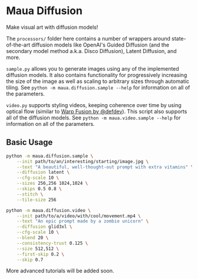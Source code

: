 # Maua Diffusion

Make visual art with diffusion models!

The `processors/` folder here contains a number of wrappers around state-of-the-art diffusion models like OpenAI's Guided Diffusion (and the secondary model method a.k.a. Disco Diffusion), Latent Diffusion, and more.

`sample.py` allows you to generate images using any of the implemented diffusion models.
It also contains functionality for progressively increasing the size of the image as well as scaling to arbitrary sizes through automatic tiling.
See `python -m maua.diffusion.sample --help` for information on all of the parameters.

`video.py` supports styling videos, keeping coherence over time by using optical flow (similar to [Warp Fusion by @defdev]()).
This script also supports all of the diffusion models.
See `python -m maua.video.sample --help` for information on all of the parameters.

## Basic Usage

```bash
python -m maua.diffusion.sample \
    --init path/to/an/interesting/starting/image.jpg \
    --text "A beautiful, well-thought-out prompt with extra vitamins" \
    --diffusion latent \
    --cfg-scale 10 \
    --sizes 256,256 1024,1024 \
    --skips 0.5 0.8 \
    --stitch \
    --tile-size 256
```

```bash
python -m maua.diffusion.video \
    --init path/to/a/video/with/cool/movement.mp4 \
    --text "An epic prompt made by a zombie unicorn" \
    --diffusion glid3xl \
    --cfg-scale 10 \
    --blend 20 \
    --consistency-trust 0.125 \
    --size 512,512 \
    --first-skip 0.2 \
    --skip 0.7
```

More advanced tutorials will be added soon.
